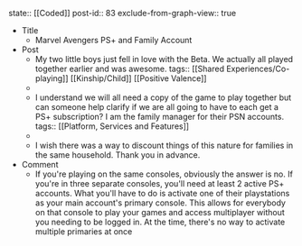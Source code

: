 state:: [[Coded]]
post-id:: 83
exclude-from-graph-view:: true

- Title
  - Marvel Avengers PS+ and Family Account
- Post
  - My two little boys just fell in love with the Beta. We actually all played together earlier and was awesome.
    tags:: [[Shared Experiences/Co-playing]] [[Kinship/Child]] [[Positive Valence]]
  -
  - I understand we will all need a copy of the game to play together but can someone help clarify if we are all going to have to each get a PS+ subscription? I am the family manager for their PSN accounts.
    tags:: [[Platform, Services and Features]]
  -
  - I wish there was a way to discount things of this nature for families in the same household. Thank you in advance.
- Comment
  - If you're playing on the same consoles, obviously the answer is no. If you're in three separate consoles, you'll need at least 2 active PS+ accounts. What you'll have to do is activate one of their playstations as your main account's primary console. This allows for everybody on that console to play your games and access multiplayer without you needing to be logged in. At the time, there's no way to activate multiple primaries at once
